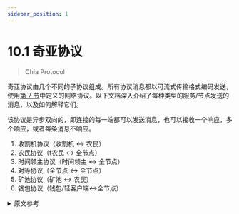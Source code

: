 ```yaml
---
sidebar_position: 1
---
```


# 10.1 奇亚协议

> Chia Protocol

奇亚协议由几个不同的子协议组成。所有协议消息都以可流式传输格式编码发送，使用[第 7 节](/docs/07networking/networking "Section 3.7: Networking")中定义的网络协议。以下文档深入介绍了每种类型的服务/节点发送的消息，以及如何解释它们。

该协议是异步双向的，即连接的每一端都可以发送消息，也可以接收一个响应，多个响应，或者每条消息不响应。

1. 收割机协议（收割机 <-> 农民）
2. 农民协议（f农民 <-> 全节点）
3. 时间领主协议（时间领主 <-> 全节点）
4. 对等协议（全节点 <-> 全节点）
5. 矿池协议（矿池 <-> 农民）
6. 钱包协议（钱包/轻客户端<->全节点）

<details>
<summary>原文参考</summary>

The Chia protocol is composed of a few different sub-protocols. All protocol messages are sent encoded in Streamable format, using the networking protocol defined in [Section 7](/docs/07networking/networking "Section 3.7: Networking"). The following documents go into depth into the messages sent by each type of service/node, and how they should be interpreted.

The protocol is asynchronous and bidirectional, that is, each end of the connection can send messages, and receive a response, multiple responses, or no response for each message.

1. Harvester protocol (harvester <-> farmer)
2. Farmer protocol (farmer <-> full node)
3. Timelord protocol (timelord <-> full node)
4. Peer protocol (full node <-> full node)
5. Pool protocol (pool <-> farmer)
6. Wallet protocol (wallet/light client <-> full node)

</details>
